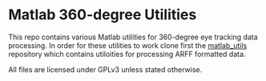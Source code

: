 
# Matlab 360-degree Utilities

This repo contains various Matlab utilities for 360-degree eye tracking data processing.
In order for these utilities to work clone first the [matlab\_utils](https://github.com/IoAg/matlab_utils) repository which contains utiloities for processing ARFF formatted data.

All files are licensed under GPLv3 unless stated otherwise.
